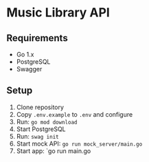 # Music Library API

## Requirements
- Go 1.x
- PostgreSQL
- Swagger

## Setup
1. Clone repository
2. Copy `.env.example` to `.env` and configure
3. Run: `go mod download`
4. Start PostgreSQL
5. Run: `swag init`
6. Start mock API: `go run mock_server/main.go`
7. Start app: `go run main.go